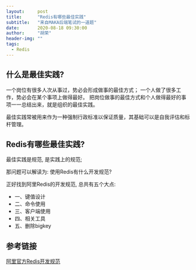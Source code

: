 ```yaml
---
layout:     post
title:      "Redis有哪些最佳实践"
subtitle:   "来自MAKA后端笔试的一道题"
date:       2020-08-18 09:30:00
author:     "胡荣"
header-img: ""
tags:
  - Redis
---
```


## 什么是最佳实践?

一个岗位有很多人次从事过，势必会形成做事的最佳方式；
一个人做了很多工作，势必会在某个事项上做得最好。
把岗位做事的最佳方式和个人做得最好的事项一一总结出来，就是组织的最佳实践。

最佳实践常被用来作为一种强制行政标准以保证质量，其基础可以是自我评估和标杆管理。

## Redis有哪些最佳实践?

最佳实践是规范, 是实践上的规范;

那问题可以解读为: 使用Redis有什么开发规范?

正好找到阿里Redis的开发规范, 总共有五个大点:

- 一、键值设计
- 二、命令使用
- 三、客户端使用
- 四、相关工具
- 五、删除bigkey


## 参考链接
[阿里官方Redis开发规范](https://zhuanlan.zhihu.com/p/149370312)
